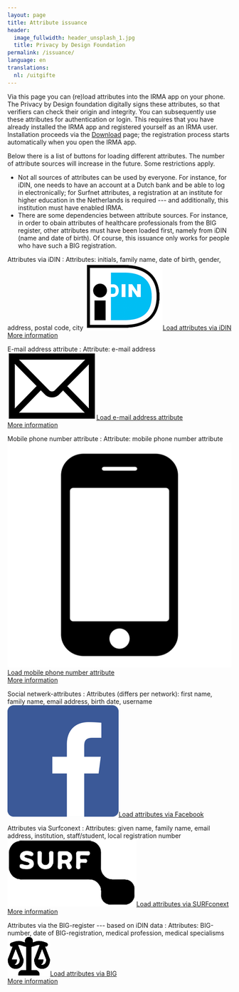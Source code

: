 ```yaml
---
layout: page
title: Attribute issuance
header:
  image_fullwidth: header_unsplash_1.jpg
  title: Privacy by Design Foundation
permalink: /issuance/
language: en
translations:
  nl: /uitgifte
---
```


<style type="text/css">
  article a.button {
    margin-bottom: 0.5rem;
    margin-top: 0.5rem;
    background-color: #568099;
  }
  article a img {
    height: 1.75rem;
    padding-right: 1rem;
  }
</style>

Via this page you can (re)load attributes into the IRMA app on your
phone.  The Privacy by Design foundation digitally signs these
attributes, so that verifiers can check their origin and integrity.
You can subsequently use these attributes for authentication or
login. This requires that you have already installed the IRMA app and
registered yourself as an IRMA user. Installation proceeds via the
[Download](/download-en) page; the registration process starts
automatically when you open the IRMA app.

Below there is a list of buttons for loading different attributes.
The number of attribute sources will increase in the future. Some
restrictions apply.

* Not all sources of attributes can be used by everyone. For instance,
  for iDIN, one needs to have an account at a Dutch bank and be able to
  log in electronically; for Surfnet attributes, a registration at an
  institute for higher education in the Netherlands is required ---
  and additionally, this institution must have enabled IRMA.
* There are some dependencies between attribute sources. For instance,
  in order to obain attributes of healthcare professionals from the BIG
  register, other attributes must have been loaded first, namely from
  iDIN (name and date of birth). Of course, this issuance only works
  for people who have such a BIG registration.

Attributes via iDIN
:   Attributes: initials, family name, date of birth, gender, address, postal code, city
    <a class="button" href="/uitgifte/idin">
    <img src="/images/idin.png">Load attributes via iDIN</a>  
    [More information](/issuance-idin)

E-mail address attribute
:   Attribute: e-mail address  
    <a class="button" href="/issuance/email">
    <img src="/images/email.png">Load e-mail address attribute</a>  
    [More information](/issuance-email)

Mobile phone number attribute
:   Attribute: mobile phone number attribute  
    <a class="button" href="/issuance/phonenumber">
    <img src="/images/mobile.png">Load mobile phone number attribute</a>  
    [More information](/issuance-mobile)

Social netwerk-attributes
:   Attributes (differs per network): first name, family name, email address, birth date, username  
    <a class="button" href="/uitgifte/social/facebook">
    <img src="/images/facebook.png">Load attributes via Facebook</a>

Attributes via Surfconext
:   Attributes: given name, family name, email address, institution, staff/student, local registration number  
    <a class="button" href="/issuance/surfnet?action=login">
    <img src="/images/surfnet.png">Load attributes via SURFconext</a>  
    [More information](/issuance-surfconext)

Attributes via the BIG-register --- based on iDIN data
:   Attributes: BIG-number, date of BIG-registration, medical profession, medical specialisms  
    <a class="button" href="/issuance/big">
    <img src="/images/big.png">Load attributes via BIG</a>  
    [More information](/issuance-big)
